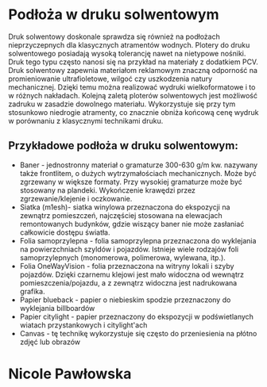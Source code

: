 # Podłoża w druku solwentowym

 Druk solwentowy doskonale sprawdza się również na podłożach nieprzyczepnych dla klasycznych atramentów wodnych. Plotery do druku solwentowego posiadają wysoką tolerancję nawet na nietypowe nośniki. Druk tego typu często nanosi się na przykład na materiały z dodatkiem PCV. Druk solwentowy zapewnia materiałom reklamowym znaczną odporność na promieniowanie ultrafioletowe, wilgoć czy uszkodzenia natury mechanicznej. Dzięki temu można realizować wydruki wielkoformatowe i to w różnych nakładach. Kolejną zaletą ploterów solwentowych jest możliwość zadruku w zasadzie dowolnego materiału. Wykorzystuje się przy tym stosunkowo niedrogie atramenty, co znacznie obniża końcową cenę wydruk w porównaniu z klasycznymi technikami druku.


## Przykładowe podłoża w druku solwentowym:
- Baner - jednostronny materiał o gramaturze 300-630 g/m kw. nazywany także frontlitem, o dużych wytrzymałościach mechanicznych. Może być zgrzewany w większe formaty. Przy wysokiej gramaturze może być stosowany na plandeki. Wykończenie krawędzi przez zgrzewanie/klejenie i oczkowanie.
- Siatka (m1esh)- siatka winylowa przeznaczona do ekspozycji na zewnątrz pomieszczeń, najczęściej stosowana na elewacjach remontowanych budynków, gdzie wiszący baner nie może zasłaniać całkowicie dostępu światła.
- Folia samoprzylepna - folia samoprzylepna przeznaczona do wyklejania na powierzchniach szyldów i pojazdów. Istnieje wiele rodzajów foli samoprzylepnych (monomerowa, polimerowa, wylewana, itp.).
- Folia OneWayVision - folia przeznaczona na witryny lokali i szyby pojazdów. Dzięki czarnemu klejowi jest mało widoczna od wewnątrz pomieszczenia/pojazdu, a z zewnątrz widoczna jest nadrukowana grafika.
- Papier blueback - papier o niebieskim spodzie przeznaczony do wyklejania billboardów
- Papier citylight - papier przeznaczony do ekspozycji w podświetlanych wiatach przystankowych i citylight'ach
- Canvas - tę technikę wykorzystuje się często do przeniesienia na płótno zdjęć lub obrazów

# Nicole Pawłowska
